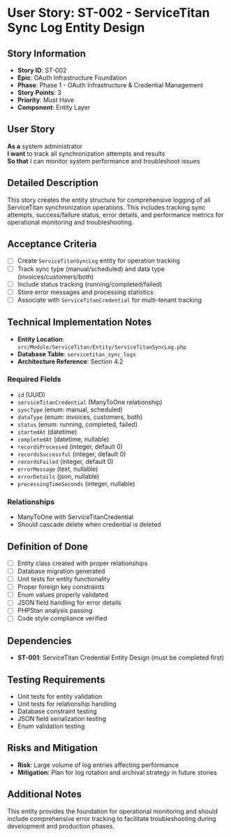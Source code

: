 # User Story: ST-002 - ServiceTitan Sync Log Entity Design

## Story Information
- **Story ID**: ST-002
- **Epic**: OAuth Infrastructure Foundation
- **Phase**: Phase 1 - OAuth Infrastructure & Credential Management
- **Story Points**: 3
- **Priority**: Must Have
- **Component**: Entity Layer

## User Story
**As a** system administrator  
**I want** to track all synchronization attempts and results  
**So that** I can monitor system performance and troubleshoot issues

## Detailed Description
This story creates the entity structure for comprehensive logging of all ServiceTitan synchronization operations. This includes tracking sync attempts, success/failure status, error details, and performance metrics for operational monitoring and troubleshooting.

## Acceptance Criteria
- [ ] Create `ServiceTitanSyncLog` entity for operation tracking
- [ ] Track sync type (manual/scheduled) and data type (invoices/customers/both)
- [ ] Include status tracking (running/completed/failed)
- [ ] Store error messages and processing statistics
- [ ] Associate with `ServiceTitanCredential` for multi-tenant tracking

## Technical Implementation Notes
- **Entity Location**: `src/Module/ServiceTitan/Entity/ServiceTitanSyncLog.php`
- **Database Table**: `servicetitan_sync_logs`
- **Architecture Reference**: Section 4.2

### Required Fields
- `id` (UUID)
- `serviceTitanCredential` (ManyToOne relationship)
- `syncType` (enum: manual, scheduled)
- `dataType` (enum: invoices, customers, both)
- `status` (enum: running, completed, failed)
- `startedAt` (datetime)
- `completedAt` (datetime, nullable)
- `recordsProcessed` (integer, default 0)
- `recordsSuccessful` (integer, default 0)
- `recordsFailed` (integer, default 0)
- `errorMessage` (text, nullable)
- `errorDetails` (json, nullable)
- `processingTimeSeconds` (integer, nullable)

### Relationships
- ManyToOne with ServiceTitanCredential
- Should cascade delete when credential is deleted

## Definition of Done
- [ ] Entity class created with proper relationships
- [ ] Database migration generated
- [ ] Unit tests for entity functionality
- [ ] Proper foreign key constraints
- [ ] Enum values properly validated
- [ ] JSON field handling for error details
- [ ] PHPStan analysis passing
- [ ] Code style compliance verified

## Dependencies
- **ST-001**: ServiceTitan Credential Entity Design (must be completed first)

## Testing Requirements
- Unit tests for entity validation
- Unit tests for relationship handling
- Database constraint testing
- JSON field serialization testing
- Enum validation testing

## Risks and Mitigation
- **Risk**: Large volume of log entries affecting performance
- **Mitigation**: Plan for log rotation and archival strategy in future stories

## Additional Notes
This entity provides the foundation for operational monitoring and should include comprehensive error tracking to facilitate troubleshooting during development and production phases.
